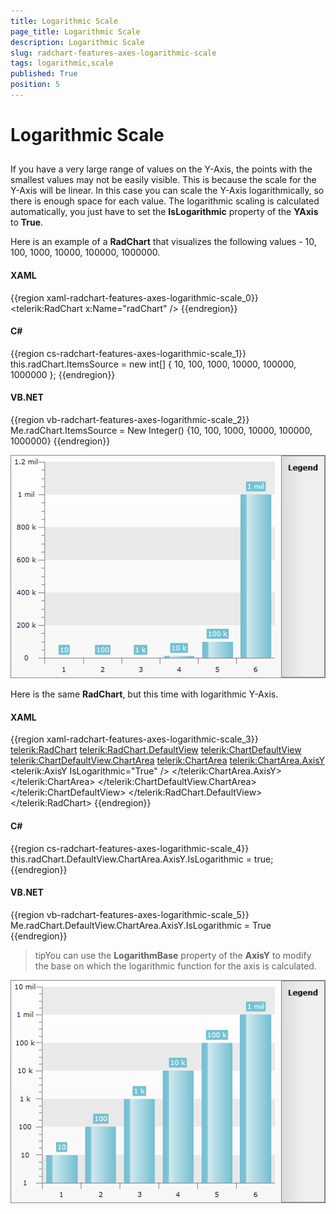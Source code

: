 ```yaml
---
title: Logarithmic Scale
page_title: Logarithmic Scale
description: Logarithmic Scale
slug: radchart-features-axes-logarithmic-scale
tags: logarithmic,scale
published: True
position: 5
---
```


# Logarithmic Scale



## 

If you have a very large range of values on the Y-Axis, the points with the smallest values may not be easily visible. This is because the scale for the Y-Axis will be linear. In this case you can scale the Y-Axis logarithmically, so there is enough space for each value. The logarithmic scaling is calculated automatically, you just have to set the __IsLogarithmic__ property of the __YAxis__ to __True__.

Here is an example of a __RadChart__ that visualizes the following values - 10, 100, 1000, 10000, 100000, 1000000.

#### __XAML__

{{region xaml-radchart-features-axes-logarithmic-scale_0}}
	<telerik:RadChart x:Name="radChart" />
{{endregion}}



#### __C#__

{{region cs-radchart-features-axes-logarithmic-scale_1}}
	this.radChart.ItemsSource = new int[] { 10, 100, 1000, 10000, 100000, 1000000 };
{{endregion}}



#### __VB.NET__

{{region vb-radchart-features-axes-logarithmic-scale_2}}
	Me.radChart.ItemsSource = New Integer() {10, 100, 1000, 10000, 100000, 1000000}
{{endregion}}

![](images/RadChart_Features_Axes_Logarithmic_Scale_01.png)

Here is the same __RadChart__, but this time with logarithmic Y-Axis.

#### __XAML__

{{region xaml-radchart-features-axes-logarithmic-scale_3}}
	<telerik:RadChart>
	    <telerik:RadChart.DefaultView>
	        <telerik:ChartDefaultView>
	            <telerik:ChartDefaultView.ChartArea>
	                <telerik:ChartArea>
	                    <telerik:ChartArea.AxisY>
	                        <telerik:AxisY IsLogarithmic="True" />
	                    </telerik:ChartArea.AxisY>
	                </telerik:ChartArea>
	            </telerik:ChartDefaultView.ChartArea>
	        </telerik:ChartDefaultView>
	    </telerik:RadChart.DefaultView>
	</telerik:RadChart>
{{endregion}}



#### __C#__

{{region cs-radchart-features-axes-logarithmic-scale_4}}
	this.radChart.DefaultView.ChartArea.AxisY.IsLogarithmic = true;
{{endregion}}



#### __VB.NET__

{{region vb-radchart-features-axes-logarithmic-scale_5}}
	Me.radChart.DefaultView.ChartArea.AxisY.IsLogarithmic = True
{{endregion}}



>tipYou can use the __LogarithmBase__ property of the __AxisY__ to modify the base on which the logarithmic function for the axis is calculated.

![](images/RadChart_Features_Axes_Logarithmic_Scale_02.png)
